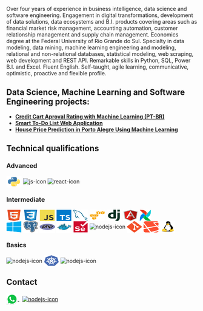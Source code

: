 Over four years of experience in business intelligence, data science and software engineering. Engagement in digital transformations, development of data solutions, data ecosystems and B.I. products covering areas such as financial market risk management, accounting automation, customer relationship management and supply chain management. Economics degree at the Federal University of Rio Grande do Sul. Specialty in data modeling, data mining, machine learning engineering and modeling, relational and non-relational databases, statistical modeling, web scraping, web development and REST API. Remarkable skills in Python, SQL, Power B.I. and Excel. Fluent English. Self-taught, agile learning, communicative, optimistic, proactive and flexible profile.

## Data Science, Machine Learning and Software Engineering projects:

* **[Credit Cart Aproval Rating with Machine Learning (PT-BR)](https://github.com/dougpcorrea/data_science/tree/main/1.%20Credit%20card%20aproval%20rating)** 
* **[Smart To-Do List Web Application](https://github.com/dougpcorrea/software_engineering/tree/main/1.%20Smart%20to%20do%20list)** 
* **[House Price Prediction in Porto Alegre Using Machine Learning](https://github.com/dougpcorrea/data_science/tree/main/1.%20Credit%20card%20aproval%20rating)** 

## Technical qualifications

### Advanced
<div style="display: inline-block">
  <img align="center" height="30" width="40" alt="js-icon"  src="https://raw.githubusercontent.com/devicons/devicon/master/icons/python/python-original.svg">
  <img align="center" height="30" width="40" alt="js-icon"  src="https://github.com/microsoft/PowerBI-Icons/blob/main/SVG/Power-BI.svg">
  <img align="center" height="30" width="40" alt="react-icon" src="https://github.com/sempostma/office365-icons/blob/master/svg/excel.svg">
</div>
  
### Intermediate
<div style="display: inline-block">
  <img align="center" height="30" width="40" alt="c-icon" src="https://github.com/devicons/devicon/blob/master/icons/html5/html5-original.svg">
  <img align="center" height="30" width="40" alt="nodejs-icon" src="https://github.com/devicons/devicon/blob/master/icons/css3/css3-original.svg">
  <img align="center" height="30" width="40" alt="nodejs-icon" src="https://github.com/devicons/devicon/blob/master/icons/javascript/javascript-original.svg">
  <img align="center" height="30" width="40" alt="nodejs-icon" src="https://github.com/devicons/devicon/blob/master/icons/typescript/typescript-original.svg">
  <img align="center" height="30" width="40" alt="css-icon" src="https://github.com/devicons/devicon/blob/master/icons/mysql/mysql-original.svg">
  <img align="center" height="30" width="40" alt="nodejs-icon" src="https://github.com/devicons/devicon/blob/master/icons/amazonwebservices/amazonwebservices-original.svg">
  <img align="center" height="30" width="40" alt="nodejs-icon" src="https://github.com/devicons/devicon/blob/master/icons/django/django-plain.svg">
  <img align="center" height="30" width="40" alt="nodejs-icon" src="https://github.com/devicons/devicon/blob/master/icons/angularjs/angularjs-original.svg">
  <img align="center" height="30" width="30" alt="nodejs-icon" src="https://github.com/apache/airflow/blob/main/airflow/www/static/pin_100.png">
</div>
<br>
<div style="display: inline-block">
  <img align="center" height="30" width="40" alt="nodejs-icon" src="https://github.com/devicons/devicon/blob/master/icons/windows8/windows8-original.svg">
  <img align="center" height="30" width="40" alt="nodejs-icon" src="https://github.com/devicons/devicon/blob/master/icons/postgresql/postgresql-original.svg">
  <img align="center" height="30" width="40" alt="nodejs-icon" src="https://github.com/devicons/devicon/blob/master/icons/php/php-original.svg">
  <img align="center" height="30" width="40" alt="nodejs-icon" src="https://github.com/devicons/devicon/blob/master/icons/docker/docker-original.svg">
  <img align="center" height="30" width="40" alt="nodejs-icon" src="https://github.com/devicons/devicon/blob/master/icons/selenium/selenium-original.svg">
  <img align="center" height="30" width="40" alt="nodejs-icon" src="https://cdn.icon-icons.com/icons2/2699/PNG/512/apache_spark_logo_icon_170560.png">
  <img align="center" height="30" width="40" alt="nodejs-icon" src="https://github.com/devicons/devicon/blob/master/icons/git/git-original.svg">
  <img align="center" height="30" width="40" alt="nodejs-icon" src="https://github.com/devicons/devicon/blob/master/icons/laravel/laravel-plain.svg">
  <img align="center" height="30" width="40" alt="nodejs-icon" src="https://github.com/devicons/devicon/blob/master/icons/linux/linux-original.svg">
</div>

### Basics
<div style="display: inline-block">
  <img align="center" height="30" width="40" alt="nodejs-icon" src="https://user-images.githubusercontent.com/32903323/43256817-e40da78a-90c5-11e8-9c84-9471549a1259.png">
  <img align="center" height="30" width="40" alt="nodejs-icon" src="https://github.com/devicons/devicon/blob/master/icons/kubernetes/kubernetes-plain.svg">
  <img align="center" height="30" width="30" alt="nodejs-icon" src="https://cdn.icon-icons.com/icons2/2107/PNG/512/file_type_qlikview_icon_130217.png">
</div>

## Contact
<div style="display: inline-block">
  <a href="https://wa.me/5551984925343">
    <img align="center" height="30" width="30" alt="nodejs-icon" src="https://github.com/appicons/Whatsapp/blob/master/icons/whatsapp_194x194.png">
  </a>
  &nbsp;
  <a href="https://www.linkedin.com/in/dougpcorrea/">
    <img align="center" height="30" width="30" alt="nodejs-icon" src="https://upload.wikimedia.org/wikipedia/commons/thumb/f/f8/LinkedIn_icon_circle.svg/800px-LinkedIn_icon_circle.svg.png">
  </a>
</div>
